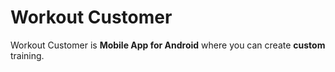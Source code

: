 # Workout Customer
Workout Customer is **Mobile App for Android** where you can create **custom** training.